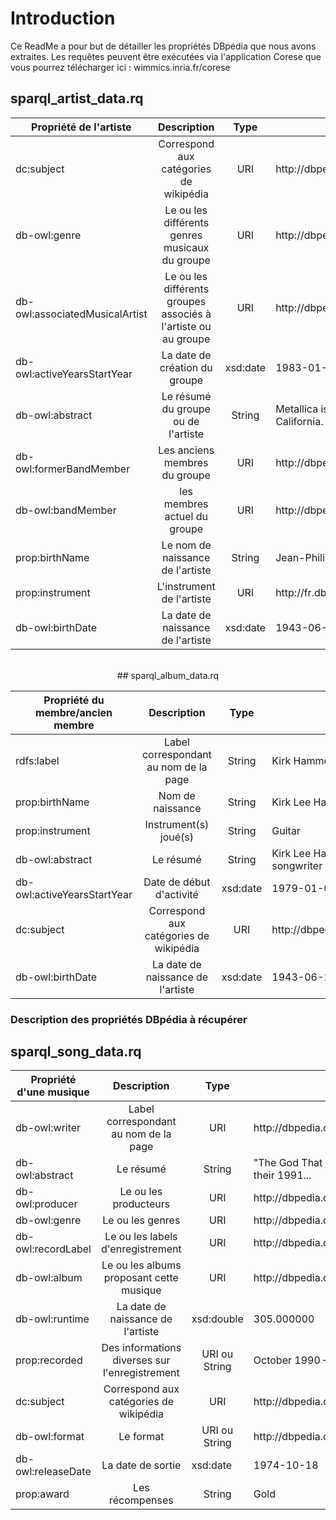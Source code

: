 # Introduction

Ce ReadMe a pour but de détailler les propriétés DBpédia que nous avons extraites.
Les requêtes peuvent être exécutées via l'application Corese que vous pourrez télécharger ici : wimmics.inria.fr/corese
## sparql_artist_data.rq

</style>
<center>
<table>
    <thead>
        <tr>
            <th>Propriété de l'artiste</th>
            <th align="center">Description</th>
            <th align="center">Type</th>
            <th align="center">Exemple</th>
        </tr>
    </thead>
    <tbody>
        <tr>
            <td>dc:subject</td>
            <td align="center">Correspond aux catégories de wikipédia</td>
            <td align="center">URI</td>
            <td>http://dbpedia.org/page/Category:American_hard_rock_musical_groups</td>
        </tr>
        <tr>
            <td>db-owl:genre</td>
            <td align="center">Le ou les différents genres musicaux du groupe</td>
            <td align="center">URI</td>
            <td>http://dbpedia.org/page/Hard_rock</td>
        </tr>
        <tr>
            <td>db-owl:associatedMusicalArtist</td>
            <td align="center">Le ou les différents groupes associés à l'artiste ou au groupe</td>
            <td align="center">URI</td>
            <td>http://dbpedia.org/page/Megadeth</td>
        </tr>
        <tr>
            <td>db-owl:activeYearsStartYear</td>
            <td align="center">La date de création du groupe</td>
            <td align="center">xsd:date</td>
            <td>1983-01-01</td>
        </tr>
        <tr>
            <td>db-owl:abstract</td>
            <td align="center">Le résumé du groupe ou de l'artiste</td>
            <td align="center">String</td>
            <td>
            Metallica is an American heavy metal band formed in Los Angeles, California. Metallica was formed in 1981...</td>
        </tr> 
        <tr>
            <td>db-owl:formerBandMember</td>
            <td align="center">Les anciens membres du groupe</td>
            <td align="center">URI</td>
            <td>http://dbpedia.org/page/Dave_Mustaine</td>
        </tr>
        <tr>
            <td>db-owl:bandMember</td>
            <td align="center">les membres actuel du groupe</td>
            <td align="center">URI</td>
            <td>http://dbpedia.org/page/Kirk_Hammett</td>
        </tr>
        <tr>
            <td>prop:birthName</td>
            <td align="center">Le nom de naissance de l'artiste</td>
            <td align="center">String</td>
            <td>Jean-Philippe Smet</td>
        </tr>
        <tr>
            <td>prop:instrument</td>
            <td align="center">L'instrument de l'artiste</td>
            <td align="center">URI</td>
            <td>http://fr.dbpedia.org/page/Guitare</td>
        </tr>
        <tr>
            <td>db-owl:birthDate</td>
            <td align="center">La date de naissance de l'artiste</td>
            <td align="center">xsd:date</td>
            <td>1943-06-15</td>
        </tr>
    </tbody>
</table>
<br>
## sparql_album_data.rq
<table>
    <thead>
        <tr>
            <th>Propriété du membre/ancien membre</th>
            <th align="center">Description</th>
            <th align="center">Type</th>
            <th align="center">Exemple</th>
        </tr>
    </thead>
    <tbody>
        <tr>
            <td>rdfs:label</td>
            <td align="center">Label correspondant au nom de la page</td>
            <td align="center">String</td>
            <td>Kirk Hammett</td>
        </tr>
        <tr>
            <td>prop:birthName</td>
            <td align="center">Nom de naissance</td>
            <td align="center">String</td>
            <td>Kirk Lee Hammett</td>
        </tr>
        <tr>
            <td>prop:instrument</td>
            <td align="center">Instrument(s) joué(s)</td>
            <td align="center">String</td>
            <td>Guitar</td>
        </tr>
        <tr>
            <td>db-owl:abstract</td>
            <td align="center">Le résumé</td>
            <td align="center">String</td>
            <td>Kirk Lee Hammett (born November 18, 1962) is the lead guitarist and songwriter for the heavy metal band Metallica...</td>
        </tr>
        <tr>
            <td>db-owl:activeYearsStartYear</td>
            <td align="center">Date de début d'activité</td>
            <td align="center">xsd:date</td>
            <td>1979-01-01</td>
        </tr>        
        <tr>
            <td>dc:subject</td>
            <td align="center">Correspond aux catégories de wikipédia</td>
            <td align="center">URI</td>
            <td>http://dbpedia.org/page/Category:Exodus_(American_band)_members</td>
        </tr>
        <tr>
            <td>db-owl:birthDate</td>
            <td align="center">La date de naissance de l'artiste</td>
            <td align="center">xsd:date</td>
            <td>1943-06-15</td>
        </tr>
    </tbody>
</table>
</center>

### Description des propriétés DBpédia à récupérer




## sparql_song_data.rq

<center>
<table>
    <thead>
        <tr>
            <th>Propriété d'une musique</th>
            <th align="center">Description</th>
            <th align="center">Type</th>
            <th align="center">Exemple</th>
        </tr>
    </thead>
    <tbody>
        <tr>
            <td>db-owl:writer</td>
            <td align="center">Label correspondant au nom de la page</td>
            <td align="center">URI</td>
            <td>http://dbpedia.org/page/James_Hetfield</td>
        </tr>
        <tr>
            <td>db-owl:abstract</td>
            <td align="center">Le résumé</td>
            <td align="center">String</td>
            <td>"The God That Failed" is a song by American heavy metal band Metallica, from their 1991...</td>
        </tr>
        <tr>
            <td>db-owl:producer</td>
            <td align="center">Le ou les producteurs</td>
            <td align="center">URI</td>
            <td>http://dbpedia.org/page/Bob_Rock</td>
        </tr>
        <tr>
            <td>db-owl:genre</td>
            <td align="center">Le ou les genres</td>
            <td align="center">URI</td>
            <td>http://dbpedia.org/page/Speed_metal</td>
        </tr>
        <tr>
            <td>db-owl:recordLabel</td>
            <td align="center">Le ou les labels d'enregistrement</td>
            <td align="center">URI</td>
            <td>http://dbpedia.org/page/Elektra_Records</td>
        </tr>        
        <tr>
            <td>db-owl:album</td>
            <td align="center">Le ou les albums proposant cette musique</td>
            <td align="center">URI</td>
            <td>http://dbpedia.org/page/...And_Justice_for_All_(album)</td>
        </tr>
        <tr>
            <td>db-owl:runtime</td>
            <td align="center">La date de naissance de l'artiste</td>
            <td align="center">xsd:double</td>
            <td>305.000000</td>
        </tr>
        <tr>
            <td>prop:recorded</td>
            <td align="center">Des informations diverses sur l'enregistrement</td>
            <td align="center">URI ou String</td>
            <td>October 1990 – June 1991 at "One On One" studios, Los Angeles, California</td>
        </tr>
        <tr>
            <td>dc:subject</td>
            <td align="center">Correspond aux catégories de wikipédia</td>
            <td align="center">URI</td>
            <td>http://dbpedia.org/page/Category:Grammy_Award_for_Best_Metal_Performance</td>
        </tr>
        <tr>
            <td>db-owl:format</td>
            <td align="center">Le format</td>
            <td align="center">URI ou String</td>
            <td>http://dbpedia.org/resource/CD_single || Public radio</td>
        </tr>
        <tr>
            <td>db-owl:releaseDate</td>
            <td align="center">La date de sortie</td>
            <td>xsd:date</td>
            <td>1974-10-18</td>
        </tr>
        <tr>
            <td>prop:award</td>
            <td align="center">Les récompenses</td>
            <td align="center">String</td>
            <td>Gold</td>
        </tr>
    </tbody>
</table>
</center>


